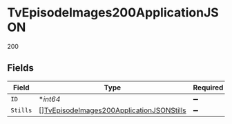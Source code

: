# TvEpisodeImages200ApplicationJSON

200


## Fields

| Field                                                                                                           | Type                                                                                                            | Required                                                                                                        | Description                                                                                                     | Example                                                                                                         |
| --------------------------------------------------------------------------------------------------------------- | --------------------------------------------------------------------------------------------------------------- | --------------------------------------------------------------------------------------------------------------- | --------------------------------------------------------------------------------------------------------------- | --------------------------------------------------------------------------------------------------------------- |
| `ID`                                                                                                            | **int64*                                                                                                        | :heavy_minus_sign:                                                                                              | N/A                                                                                                             | 63056                                                                                                           |
| `Stills`                                                                                                        | [][TvEpisodeImages200ApplicationJSONStills](../../models/operations/tvepisodeimages200applicationjsonstills.md) | :heavy_minus_sign:                                                                                              | N/A                                                                                                             |                                                                                                                 |